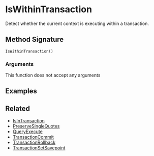 # IsWithinTransaction

Detect whether the current context is executing within a transaction.

## Method Signature

```
IsWithinTransaction()
```

### Arguments

This function does not accept any arguments

## Examples

## Related

* [IsInTransaction](isintransaction.md)
* [PreserveSingleQuotes](preservesinglequotes.md)
* [QueryExecute](queryexecute.md)
* [TransactionCommit](transactioncommit.md)
* [TransactionRollback](transactionrollback.md)
* [TransactionSetSavepoint](transactionsetsavepoint.md)
